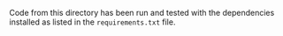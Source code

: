Code from this directory has been run and tested with the dependencies installed as listed in the `requirements.txt` file.